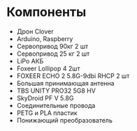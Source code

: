 # Компоненты

* Дрон Clover
* Arduino, Raspberry
* Сервопривод 90кг  2 шт
* Сервопривод 25 кг  2 шт
* LiPo АКБ
* Foxeer Lollipop 4 2шт
* FOXEER ECHO 2 5.8G-9dbi RHCP 2 шт
* Большая принимающая антенна
* TBS UNITY PRO32 5G8 HV
* SkyDroid PF V 5.8G
* Соединительные провода
* PETG и PLA пластик
* Понижающий преобразователь
